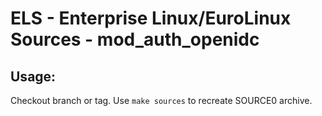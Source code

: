 # ELS - Enterprise Linux/EuroLinux Sources - mod_auth_openidc
 
## Usage:
  Checkout branch or tag. Use `make sources` to recreate  SOURCE0 archive.

